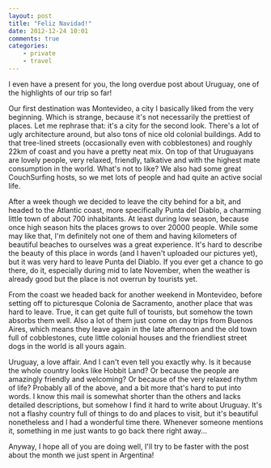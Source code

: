 ```yaml
---
layout: post
title: "Feliz Navidad!"
date: 2012-12-24 10:01
comments: true
categories:
    - private
    - travel
---
```

I even have a present for you, the long overdue post about Uruguay,
one of the highlights of our trip so far!

Our first destination was Montevideo, a city I basically liked from
the very beginning. Which is strange, because it's not necessarily the
prettiest of places. Let me rephrase that: it's a city for the second
look. There's a lot of ugly architecture around, but also tons of nice
old colonial buildings. Add to that tree-lined streets (occasionally
even with cobblestones) and roughly 22km of coast and you have a
pretty neat mix. On top of that Uruguayans are lovely people, very
relaxed, friendly, talkative and with the highest mate consumption in
the world. What's not to like? We also had some great CouchSurfing
hosts, so we met lots of people and had quite an active social life.

After a week though we decided to leave the city behind for a bit, and
headed to the Atlantic coast, more specifically Punta del Diablo, a
charming little town of about 700 inhabitants. At least during low
season, because once high season hits the places grows to over 20000
people. While some may like that, I'm definitely not one of them and
having kilometers of beautiful beaches to ourselves was a great
experience. It's hard to describe the beauty of this place in words
(and I haven't uploaded our pictures yet), but it was very hard to
leave Punta del Diablo. If you ever get a chance to go there, do it,
especially during mid to late November, when the weather is already
good but the place is not overrun by tourists yet.

From the coast we headed back for another weekend in Montevideo,
before setting off to picturesque Colonia de Sacramento, another place
that was hard to leave. True, it can get quite full of tourists, but
somehow the town absorbs them well. Also a lot of them just come on
day trips from Buenos Aires, which means they leave again in the late
afternoon and the old town full of cobblestones, cute little colonial
houses and the friendliest street dogs in the world is all yours
again.

Uruguay, a love affair. And I can't even tell you exactly why. Is it
because the whole country looks like Hobbit Land? Or because the
people are amazingly friendly and welcoming? Or because of the very
relaxed rhythm of life? Probably all of the above, and a bit more
that's hard to put into words. I know this mail is somewhat shorter
than the others and lacks detailed descriptions, but somehow I find it
hard to write about Uruguay. It's not a flashy country full of things
to do and places to visit, but it's beautiful nonetheless and I had a
wonderful time there. Whenever someone mentions it, something in me
just wants to go back there right away...

Anyway, I hope all of you are doing well, I'll try to be faster with
the post about the month we just spent in Argentina!
